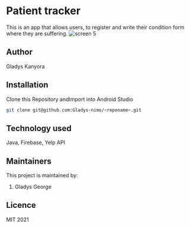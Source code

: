 # Patient tracker
This is an app that allows users, to register and write their condition form where they are suffering.
![screen 5](https://user-images.githubusercontent.com/66006003/117951998-697aa180-b31d-11eb-9072-61f496e4317a.png)

## Author
Gladys Kanyora
## Installation
Clone this Repository andImport into Android Studio

```bash
git clone git@github.com:Gladys-nimo/<reponame>.git
```
## Technology used
Java, Firebase, Yelp API
## Maintainers
This project is maintained by:
1. Gladys George
## Licence
MIT
2021
